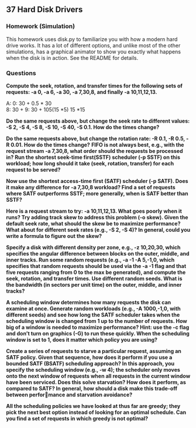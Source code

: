 ## 37 Hard Disk Drivers

### Homework (Simulation)

This homework uses disk.py to familiarize you with how a modern hard drive works. It has a lot of different options, and unlike most of the other simulations, has a graphical animator to show you exactly what happens when the disk is in action. See the README for details.

### Questions

**Compute the seek, rotation, and transfer times for the following sets of requests: -a 0, -a 6, -a 30, -a 7,30,8, and finally -a 10,11,12,13.**

A:  0: 30 + 0.5 * 30    
    8: 30 + 
    9: 30 + 105(15 *5) 15 *15

**Do the same requests above, but change the seek rate to different values: -S 2, -S 4, -S 8, -S 10, -S 40, -S 0.1. How do the times change?**

**Do the same requests above, but change the rotation rate: -R 0.1, -R 0.5, -R 0.01. How do the times change?**
**FIFO is not always best, e.g., with the request stream -a 7,30,8, what order should the requests be processed in? Run the shortest seek-time first(SSTF) scheduler (-p SSTF) on this workload; how long should it take (seek, rotation, transfer) for each request to be served?**

**Now use the shortest access-time first (SATF) scheduler (-p SATF). Does it make any difference for -a 7,30,8 workload? Find a set of requests where SATF outperforms SSTF; more generally, when is SATF better than SSTF?**

**Here is a request stream to try: -a 10,11,12,13. What goes poorly when it runs? Try adding track skew to address this problem (-o skew). Given the default seek rate, what should the skew be to maximize performance? What about for different seek rates (e.g., -S 2, -S 4)? In general, could you write a formula to figure out the skew?**

**Specify a disk with different density per zone, e.g., -z 10,20,30, which specifies the angular difference between blocks on the outer, middle, and inner tracks. Run some random requests (e.g., -a -1 -A 5,-1,0, which specifies that random requests should be used via the -a -1 flag and that five requests ranging from 0 to the max be generated), and compute the seek, rotation, and transfer times. Use different random seeds. What is the bandwidth (in sectors per unit time) on the outer, middle, and inner tracks?**

**A scheduling window determines how many requests the disk can examine at once. Generate random workloads (e.g., -A 1000,-1,0, with different seeds) and see how long the SATF scheduler takes when the scheduling window is changed from 1 up to the number of requests. How big of a window is needed to maximize performance? Hint: use the -c flag and don’t turn on graphics (-G) to run these quickly. When the scheduling window is set to 1, does it matter which policy you are using?**

**Create a series of requests to starve a particular request, assuming an SATF policy. Given that sequence, how does it perform if you use a bounded SATF (BSATF) scheduling approach? In this approach, you specify the scheduling window (e.g., -w 4); the scheduler only moves onto the next window of requests when all requests in the current window have been serviced. Does this solve starvation? How does it perform, as compared to SATF? In general, how should a disk make this trade-off between perfor￾mance and starvation avoidance?**

**All the scheduling policies we have looked at thus far are greedy; they pick the next best option instead of looking for an optimal schedule. Can you find a set of requests in which greedy is not optimal?**


